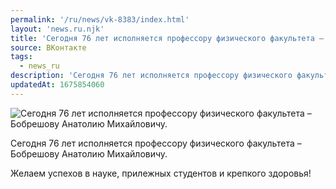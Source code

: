 ```yaml
---
permalink: '/ru/news/vk-8383/index.html'
layout: 'news.ru.njk'
title: 'Сегодня 76 лет исполняется профессору физического факультета – Бобрешову Анатолию Михайловичу.'
source: ВКонтакте
tags:
  - news_ru
description: 'Сегодня 76 лет исполняется профессору физического факультета – Бобрешову Анатолию Михайловичу.'
updatedAt: 1675854060
---
```

![Сегодня 76 лет исполняется профессору физического факультета – Бобрешову Анатолию Михайловичу.](https://sun9-24.userapi.com/impg/hWcu7ci1Z-sAa5mrw704jlWImmX4ZpSHQp4A-Q/bHBkeJgimjM.jpg?size=1080x1080&quality=96&sign=f723655e00172f5745750407b97806db&c_uniq_tag=xjxrHx7A4HGEEtR_plFjRDUj5KWBpvD3mCuJ0b8ffX4&type=album)

Сегодня 76 лет исполняется профессору физического факультета – Бобрешову Анатолию Михайловичу.

Желаем успехов в науке, прилежных студентов и крепкого здоровья!
